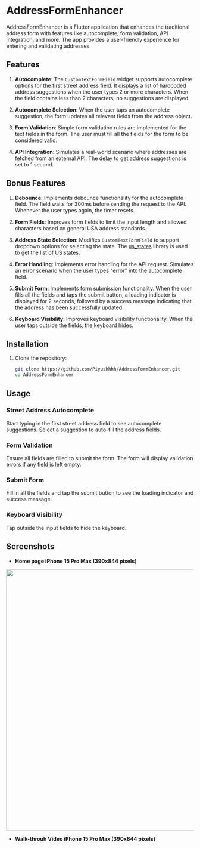 # AddressFormEnhancer

AddressFormEnhancer is a Flutter application that enhances the traditional address form with features like autocomplete, form validation, API integration, and more. The app provides a user-friendly experience for entering and validating addresses.

## Features

1. **Autocomplete**: The `CustomTextFormField` widget supports autocomplete options for the first street address field. It displays a list of hardcoded address suggestions when the user types 2 or more characters. When the field contains less than 2 characters, no suggestions are displayed.

2. **Autocomplete Selection**: When the user taps an autocomplete suggestion, the form updates all relevant fields from the address object.

3. **Form Validation**: Simple form validation rules are implemented for the text fields in the form. The user must fill all the fields for the form to be considered valid.

4. **API Integration**: Simulates a real-world scenario where addresses are fetched from an external API. The delay to get address suggestions is set to 1 second.

## Bonus Features

1. **Debounce**: Implements debounce functionality for the autocomplete field. The field waits for 300ms before sending the request to the API. Whenever the user types again, the timer resets.

2. **Form Fields**: Improves form fields to limit the input length and allowed characters based on general USA address standards.

3. **Address State Selection**: Modifies `CustomTextFormField` to support dropdown options for selecting the state. The [us_states](https://pub.dev/packages/us_states) library is used to get the list of US states.

4. **Error Handling**: Implements error handling for the API request. Simulates an error scenario when the user types "error" into the autocomplete field.

5. **Submit Form**: Implements form submission functionality. When the user fills all the fields and taps the submit button, a loading indicator is displayed for 2 seconds, followed by a success message indicating that the address has been successfully updated.

6. **Keyboard Visibility**: Improves keyboard visibility functionality. When the user taps outside the fields, the keyboard hides.

## Installation

1. Clone the repository:
   ```bash
   git clone https://github.com/Piyushhhh/AddressFormEnhancer.git
   cd AddressFormEnhancer

## Usage

### Street Address Autocomplete
Start typing in the first street address field to see autocomplete suggestions. Select a suggestion to auto-fill the address fields.

### Form Validation
Ensure all fields are filled to submit the form. The form will display validation errors if any field is left empty.

### Submit Form
Fill in all the fields and tap the submit button to see the loading indicator and success message.

### Keyboard Visibility
Tap outside the input fields to hide the keyboard.


## Screenshots

- **Home page iPhone 15 Pro Max (390x844 pixels)**
<img src="https://github.com/Piyushhhhh/AddressFormEnhancer/blob/main/screenshots/Home.png" height="700" >


- **Walk-throuh Video iPhone 15 Pro Max (390x844 pixels)**
